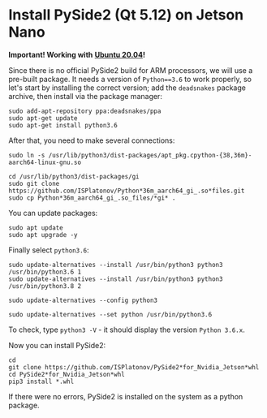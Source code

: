 # Install PySide2 (Qt 5.12) on Jetson Nano

**Important! Working with** [**Ubuntu 20.04**](UPGRADE_UBUNTU.md)**!**

Since there is no official PySide2 build for ARM processors, we will use a pre-built package. It needs a version of `Python==3.6` to work properly, so let's start by installing the correct version; add the `deadsnakes` package archive, then install via the package manager:

```shell
sudo add-apt-repository ppa:deadsnakes/ppa
sudo apt-get update
sudo apt-get install python3.6
```

After that, you need to make several connections:

```shell
sudo ln -s /usr/lib/python3/dist-packages/apt_pkg.cpython-{38,36m}-aarch64-linux-gnu.so

cd /usr/lib/python3/dist-packages/gi
sudo git clone https://github.com/ISPlatonov/Python*36m_aarch64_gi_.so*files.git
sudo cp Python*36m_aarch64_gi_.so_files/*gi* .
```

You can update packages:

```shell
sudo apt update
sudo apt upgrade -y
```

Finally select `python3.6`:

```shell
sudo update-alternatives --install /usr/bin/python3 python3 /usr/bin/python3.6 1
sudo update-alternatives --install /usr/bin/python3 python3 /usr/bin/python3.8 2

sudo update-alternatives --config python3

sudo update-alternatives --set python /usr/bin/python3.6
```

To check, type `python3 -V` - it should display the version `Python 3.6.x`.

Now you can install PySide2:

```shell
cd
git clone https://github.com/ISPlatonov/PySide2*for_Nvidia_Jetson*whl
cd PySide2*for_Nvidia_Jetson*whl
pip3 install *.whl
```

If there were no errors, PySide2 is installed on the system as a python package.